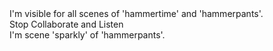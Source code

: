 <div data-stage='hammertime, hammerpants' data-scene='all'>
  I'm visible for all scenes of 'hammertime' and 'hammerpants'.
</div>

<div data-stage='hammertime' data-scene='stop, collaborate, listen'>
  <span data-stage='hammertime' data-scene='stop' data-scene-class='highlighted'>
    Stop
  </span>
  <span data-stage='hammertime' data-scene='collaborate' data-scene-class='highlighted'>
    Collaborate
  </span>
  and
  <span data-stage='hammertime' data-scene='listen' data-scene-class='highlighted'>
    Listen
  </span>
</div>

<div data-stage='hammerpants' data-scene='sparkly'>
  I'm scene 'sparkly' of 'hammerpants'.
</div>
